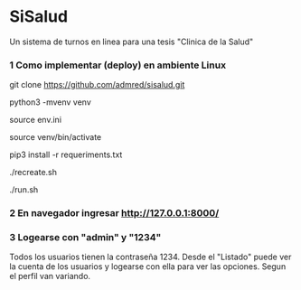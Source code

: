 # SiSalud
Un sistema de turnos en linea 
para una tesis "Clinica de la Salud"

### 1  Como implementar (deploy) en ambiente Linux

git clone https://github.com/admred/sisalud.git

python3 -mvenv venv

source env.ini

source venv/bin/activate

pip3 install -r requeriments.txt

./recreate.sh

./run.sh


### 2 En navegador ingresar http://127.0.0.1:8000/

### 3 Logearse con "admin" y "1234" 

Todos los usuarios tienen la contraseña 1234.
Desde el "Listado" puede ver la cuenta de los usuarios
y logearse con ella para ver las opciones.
Segun el perfil van variando.
